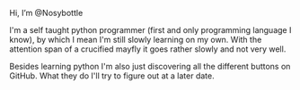 Hi, I’m @Nosybottle

I'm a self taught python programmer (first and only programming language I know), by which I mean I'm still slowly learning on my own. With the attention span of a crucified mayfly it goes rather slowly and not very well.

Besides learning python I'm also just discovering all the different buttons on GitHub. What they do I'll try to figure out at a later date.
